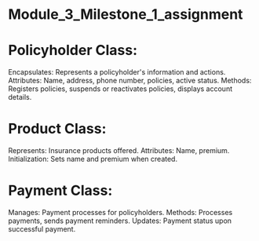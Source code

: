 # Module_3_Milestone_1_assignment
# Policyholder Class:

Encapsulates: Represents a policyholder's information and actions.
Attributes: Name, address, phone number, policies, active status.
Methods: Registers policies, suspends or reactivates policies, displays account details.

# Product Class:

Represents: Insurance products offered.
Attributes: Name, premium.
Initialization: Sets name and premium when created.

# Payment Class:

Manages: Payment processes for policyholders.
Methods: Processes payments, sends payment reminders.
Updates: Payment status upon successful payment.
